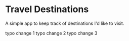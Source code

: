 # Travel Destinations

A simple app to keep track of destinations I'd like to visit.

typo change 1
typo change 2
typo change 3